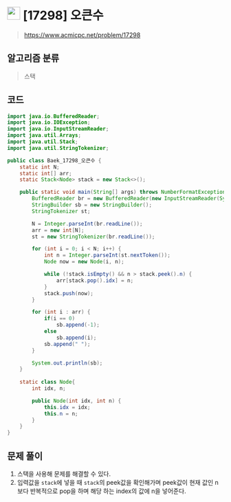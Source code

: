 # <img src="https://d2gd6pc034wcta.cloudfront.net/tier/12.svg" width="30"> [17298] 오큰수
> https://www.acmicpc.net/problem/17298
## 알고리즘 분류
> 스택

## 코드
```java
import java.io.BufferedReader;
import java.io.IOException;
import java.io.InputStreamReader;
import java.util.Arrays;
import java.util.Stack;
import java.util.StringTokenizer;

public class Baek_17298_오큰수 {
	static int N;
	static int[] arr;
	static Stack<Node> stack = new Stack<>();

	public static void main(String[] args) throws NumberFormatException, IOException {
		BufferedReader br = new BufferedReader(new InputStreamReader(System.in));
		StringBuilder sb = new StringBuilder();
		StringTokenizer st;

		N = Integer.parseInt(br.readLine());
		arr = new int[N];
		st = new StringTokenizer(br.readLine());

		for (int i = 0; i < N; i++) {
			int n = Integer.parseInt(st.nextToken());
			Node now = new Node(i, n);

			while (!stack.isEmpty() && n > stack.peek().n) {
				arr[stack.pop().idx] = n;
			}
			stack.push(now);
		}

		for (int i : arr) {
			if(i == 0)
				sb.append(-1);
			else
				sb.append(i);
			sb.append(" ");
		}

		System.out.println(sb);
	}
	
	static class Node{
		int idx, n;

		public Node(int idx, int n) {
			this.idx = idx;
			this.n = n;
		}
	}
}
```

## 문제 풀이
1. 스택을 사용해 문제를 해결할 수 있다.
1. 입력값을 `stack`에 넣을 때 `stack`의 peek값을 확인해가며 peek값이 현재 값인 n보다 반복적으로 pop을 하며 해당 하는 index의 값에 n을 넣어준다.
